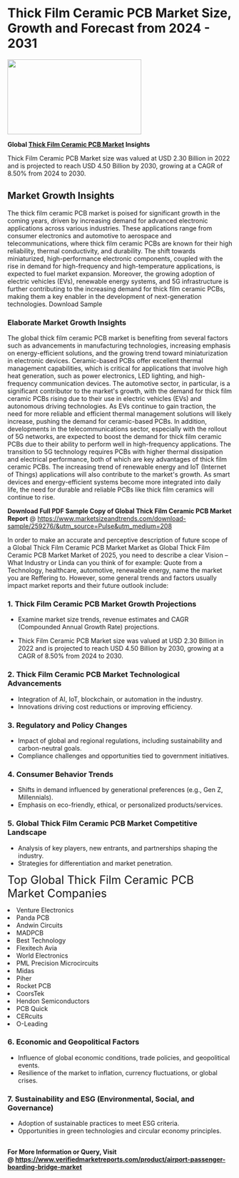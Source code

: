<H1>Thick Film Ceramic PCB Market Size, Growth and Forecast from 2024 - 2031</H1><img class="aligncenter size-medium wp-image-584254" src="https://thirdeyenews.in/wp-content/uploads/2024/09/Global-Market-Research-300x168.jpeg" alt="" width="300" height="168" /><p><strong>Global&nbsp;<a href="https://www.marketsizeandtrends.com/download-sample/259276/&amp;utm_source=Pulse&amp;utm_medium=208">Thick Film Ceramic PCB Market</a> Insights</strong></p><p>Thick Film Ceramic PCB Market size was valued at USD 2.30 Billion in 2022 and is projected to reach USD 4.50 Billion by 2030, growing at a CAGR of 8.50% from 2024 to 2030.</p><p><h2>Market Growth Insights</h2> The thick film ceramic PCB market is poised for significant growth in the coming years, driven by increasing demand for advanced electronic applications across various industries. These applications range from consumer electronics and automotive to aerospace and telecommunications, where thick film ceramic PCBs are known for their high reliability, thermal conductivity, and durability. The shift towards miniaturized, high-performance electronic components, coupled with the rise in demand for high-frequency and high-temperature applications, is expected to fuel market expansion. Moreover, the growing adoption of electric vehicles (EVs), renewable energy systems, and 5G infrastructure is further contributing to the increasing demand for thick film ceramic PCBs, making them a key enabler in the development of next-generation technologies. Download Sample <h3>Elaborate Market Growth Insights</h3> The global thick film ceramic PCB market is benefiting from several factors such as advancements in manufacturing technologies, increasing emphasis on energy-efficient solutions, and the growing trend toward miniaturization in electronic devices. Ceramic-based PCBs offer excellent thermal management capabilities, which is critical for applications that involve high heat generation, such as power electronics, LED lighting, and high-frequency communication devices. The automotive sector, in particular, is a significant contributor to the market's growth, with the demand for thick film ceramic PCBs rising due to their use in electric vehicles (EVs) and autonomous driving technologies. As EVs continue to gain traction, the need for more reliable and efficient thermal management solutions will likely increase, pushing the demand for ceramic-based PCBs. In addition, developments in the telecommunications sector, especially with the rollout of 5G networks, are expected to boost the demand for thick film ceramic PCBs due to their ability to perform well in high-frequency applications. The transition to 5G technology requires PCBs with higher thermal dissipation and electrical performance, both of which are key advantages of thick film ceramic PCBs. The increasing trend of renewable energy and IoT (Internet of Things) applications will also contribute to the market's growth. As smart devices and energy-efficient systems become more integrated into daily life, the need for durable and reliable PCBs like thick film ceramics will continue to rise. </p><p><span class=""><strong>Download Full PDF Sample Copy of Global Thick Film Ceramic PCB Market Report</strong> @ <a href="https://www.marketsizeandtrends.com/download-sample/259276/&amp;utm_source=Pulse&amp;utm_medium=208" target="_blank">https://www.marketsizeandtrends.com/download-sample/259276/&amp;utm_source=Pulse&amp;utm_medium=208</a></span></p><p>In order to make an accurate and perceptive description of future scope of a Global&nbsp;Thick Film Ceramic PCB Market Market as Global&nbsp;Thick Film Ceramic PCB Market Market of 2025, you need to describe a clear Vision &ndash; What Industry or Linda can you think of for example: Quote from a Technology, healthcare, automotive, renewable energy, name the market you are Reffering to. However, some general trends and factors usually impact market reports and their future outlook include:</p><h3>1.&nbsp;<strong>Thick Film Ceramic PCB Market Growth Projections</strong></h3><ul><li>Examine market size trends, revenue estimates and CAGR (Compounded Annual Growth Rate) projections.</li><li><p>Thick Film Ceramic PCB Market size was valued at USD 2.30 Billion in 2022 and is projected to reach USD 4.50 Billion by 2030, growing at a CAGR of 8.50% from 2024 to 2030.</p></li></ul><h3>2.&nbsp;<strong>Thick Film Ceramic PCB Market Technological Advancements</strong></h3><ul><li>Integration of AI, IoT, blockchain, or automation in the industry.</li><li>Innovations driving cost reductions or improving efficiency.</li></ul><h3>3.&nbsp;<strong>Regulatory and Policy Changes</strong></h3><ul><li>Impact of global and regional regulations, including sustainability and carbon-neutral goals.</li><li>Compliance challenges and opportunities tied to government initiatives.</li></ul><h3>4.&nbsp;<strong>Consumer Behavior Trends</strong></h3><ul><li>Shifts in demand influenced by generational preferences (e.g., Gen Z, Millennials).</li><li>Emphasis on eco-friendly, ethical, or personalized products/services.</li></ul><h3>5.&nbsp;<strong>Global Thick Film Ceramic PCB Market Competitive Landscape</strong></h3><ul><li>Analysis of key players, new entrants, and partnerships shaping the industry.</li><li>Strategies for differentiation and market penetration.</li></ul><p data-pm-slice="1 1 []"><span style="color: inherit; font-family: inherit; font-size: 25px;">Top Global Thick Film Ceramic PCB Market Companies</span></p><div class="" data-test-id=""><p><li>Venture Electronics</li><li> Panda PCB</li><li> Andwin Circuits</li><li> MADPCB</li><li> Best Technology</li><li> Flexitech Avia</li><li> World Electronics</li><li> PML Precision Microcircuits</li><li> Midas</li><li> Piher</li><li> Rocket PCB</li><li> CoorsTek</li><li> Hendon Semiconductors</li><li> PCB Quick</li><li> CERcuits</li><li> O-Leading</li></p></div><h3>6.&nbsp;<strong>Economic and Geopolitical Factors</strong></h3><ul><li>Influence of global economic conditions, trade policies, and geopolitical events.</li><li>Resilience of the market to inflation, currency fluctuations, or global crises.</li></ul><h3>7.&nbsp;<strong>Sustainability and ESG (Environmental, Social, and Governance)</strong></h3><ul><li>Adoption of sustainable practices to meet ESG criteria.</li><li>Opportunities in green technologies and circular economy principles.</li></ul><h2><strong style="font-size: 14px;">For More Information or Query, Visit @&nbsp;</strong><a style="background-color: #ffffff; font-size: 14px;" href="https://www.marketsizeandtrends.com/report/thick-film-ceramic-pcb-market/" target="_blank">https://www.verifiedmarketreports.com/product/airport-passenger-boarding-bridge-market</a></h2>
